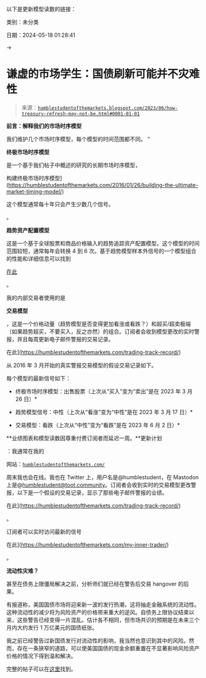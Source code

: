 以下是更新模型读数的链接：

类别：未分类

日期：2024-05-18 01:28:41

→

# 谦虚的市场学生：国债刷新可能并不灾难性

> 来源：[`humblestudentofthemarkets.blogspot.com/2023/06/how-treasury-refresh-may-not-be.html#0001-01-01`](https://humblestudentofthemarkets.blogspot.com/2023/06/how-treasury-refresh-may-not-be.html#0001-01-01)

**前言：解释我们的市场时序模型**

我们维护几个市场时序模型，每个模型的时间范围都不同。 “

**终极市场时序模型**

是一个基于我们帖子中概述的研究的长期市场时序模型，

构建终极市场时序模型](https://humblestudentofthemarkets.com/2016/01/26/building-the-ultimate-market-timing-model/)

这个模型通常每十年只会产生少数几个信号。

。

**趋势资产配置模型**

这是一个基于全球股票和商品价格输入的趋势追踪资产配置模型。这个模型的时间范围较短，通常每年会转换 4 到 6 次。基于趋势模型样本外信号的一个模型组合的性能和详细信息可以找到

[在此](https://humblestudentofthemarkets.com/trend-model-report-card/)

。

我的内部交易者使用的是

**交易模型**

，这是一个价格动量（趋势模型是否变得更加看涨或看跌？）和超买/超卖极端（如果趋势超买，不要买入，反之亦然）的组合。订阅者会收到模型更改的实时警报，并且每周更新电子邮件警报的交易记录。

在此](https://humblestudentofthemarkets.com/trading-track-record/)

从 2016 年 3 月开始的真实警报交易模型的假设交易记录如下。

每个模型的最新信号如下：

+   终极市场时序模型：出售股票（上次从“买入”变为“卖出”是在 2023 年 3 月 26 日）*

+   趋势模型信号：中性（上次从“看涨”变为“中性”是在 2023 年 3 月 17 日）*

+   交易模型：看跌（上次从“中性”变为“看跌”是在 2023 年 6 月 2 日）*

**业绩图表和模型读数因尊重付费订阅者而延迟一周。**更新计划

：我通常在我的

网站：[`humblestudentofthemarkets.com/`](https://humblestudentofthemarkets.com/)

周末我也会在线。我也在 Twitter 上，用户名是@humblestudent，在 Mastodon 上是@humblestudent@toot.community。订阅者会收到实时的交易模型更改警报，以下是一个假设的交易记录，显示了那些电子邮件警报的业绩。

在此](https://humblestudentofthemarkets.com/trading-track-record/)

。

订阅者可以实时访问最新的信号

在此](https://humblestudentofthemarkets.com/my-inner-trader/)

。

**流动性灾难？**

甚至在债务上限僵局解决之前，分析师们就已经在警告后交易 hangover 的后果。

有报道称，美国国债市场将迎来新一波的发行热潮，这将抽走金融系统的流动性。这种流动性的减少将为风险资产的价格带来重大的逆风。自债务上限协议结束以来，这些警告已经变得一片混乱。估计各不相同，但市场共识的预期是在未来三个月内大约发行 1 万亿美元的国债纸张。

我之前已经警告过新国债发行对流动性的影响，我当然也意识到其中的风险。然而，存在一条狭窄的道路，可以使美国国债的现金余额重置在不显著影响风险资产价格的情况下得到温和解决。

完整的帖子可以在[这里](https://humblestudentofthemarkets.com/2023/06/11/how-the-treasury-refresh-may-not-be-catastrophic/)找到。
